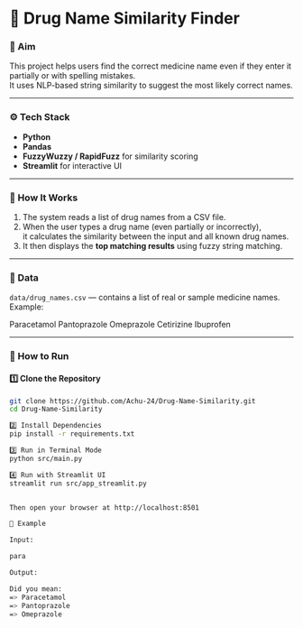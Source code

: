 # 💊 Drug Name Similarity Finder

### 🎯 Aim
This project helps users find the correct medicine name even if they enter it partially or with spelling mistakes.  
It uses NLP-based string similarity to suggest the most likely correct names.

---

### ⚙️ Tech Stack
- **Python**
- **Pandas**
- **FuzzyWuzzy / RapidFuzz** for similarity scoring  
- **Streamlit** for interactive UI

---

### 🧠 How It Works
1. The system reads a list of drug names from a CSV file.  
2. When the user types a drug name (even partially or incorrectly),  
   it calculates the similarity between the input and all known drug names.  
3. It then displays the **top matching results** using fuzzy string matching.

---

### 📁 Data
`data/drug_names.csv` — contains a list of real or sample medicine names.  
Example:

Paracetamol
Pantoprazole
Omeprazole
Cetirizine
Ibuprofen


---

### 🚀 How to Run

#### 1️⃣ Clone the Repository
```bash
git clone https://github.com/Achu-24/Drug-Name-Similarity.git
cd Drug-Name-Similarity

2️⃣ Install Dependencies
pip install -r requirements.txt

3️⃣ Run in Terminal Mode
python src/main.py

4️⃣ Run with Streamlit UI
streamlit run src/app_streamlit.py


Then open your browser at http://localhost:8501

🧩 Example

Input:

para

Output:

Did you mean:
=> Paracetamol
=> Pantoprazole
=> Omeprazole

